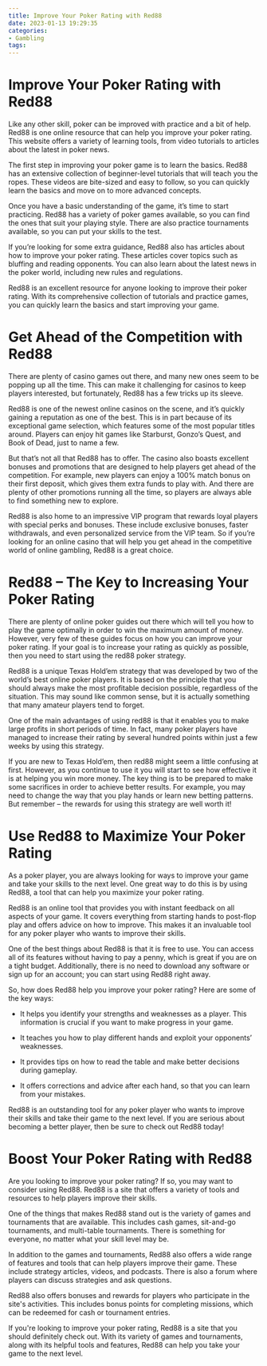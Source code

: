 ```yaml
---
title: Improve Your Poker Rating with Red88
date: 2023-01-13 19:29:35
categories:
- Gambling
tags:
---
```



#  Improve Your Poker Rating with Red88

Like any other skill, poker can be improved with practice and a bit of help. Red88 is one online resource that can help you improve your poker rating. This website offers a variety of learning tools, from video tutorials to articles about the latest in poker news.

The first step in improving your poker game is to learn the basics. Red88 has an extensive collection of beginner-level tutorials that will teach you the ropes. These videos are bite-sized and easy to follow, so you can quickly learn the basics and move on to more advanced concepts.

Once you have a basic understanding of the game, it’s time to start practicing. Red88 has a variety of poker games available, so you can find the ones that suit your playing style. There are also practice tournaments available, so you can put your skills to the test.

If you’re looking for some extra guidance, Red88 also has articles about how to improve your poker rating. These articles cover topics such as bluffing and reading opponents. You can also learn about the latest news in the poker world, including new rules and regulations.

Red88 is an excellent resource for anyone looking to improve their poker rating. With its comprehensive collection of tutorials and practice games, you can quickly learn the basics and start improving your game.

#  Get Ahead of the Competition with Red88

There are plenty of casino games out there, and many new ones seem to be popping up all the time. This can make it challenging for casinos to keep players interested, but fortunately, Red88 has a few tricks up its sleeve.

Red88 is one of the newest online casinos on the scene, and it’s quickly gaining a reputation as one of the best. This is in part because of its exceptional game selection, which features some of the most popular titles around. Players can enjoy hit games like Starburst, Gonzo’s Quest, and Book of Dead, just to name a few.

But that’s not all that Red88 has to offer. The casino also boasts excellent bonuses and promotions that are designed to help players get ahead of the competition. For example, new players can enjoy a 100% match bonus on their first deposit, which gives them extra funds to play with. And there are plenty of other promotions running all the time, so players are always able to find something new to explore.

Red88 is also home to an impressive VIP program that rewards loyal players with special perks and bonuses. These include exclusive bonuses, faster withdrawals, and even personalized service from the VIP team. So if you’re looking for an online casino that will help you get ahead in the competitive world of online gambling, Red88 is a great choice.

#  Red88 – The Key to Increasing Your Poker Rating

There are plenty of online poker guides out there which will tell you how to play the game optimally in order to win the maximum amount of money. However, very few of these guides focus on how you can improve your poker rating. If your goal is to increase your rating as quickly as possible, then you need to start using the red88 poker strategy.

Red88 is a unique Texas Hold’em strategy that was developed by two of the world’s best online poker players. It is based on the principle that you should always make the most profitable decision possible, regardless of the situation. This may sound like common sense, but it is actually something that many amateur players tend to forget.

One of the main advantages of using red88 is that it enables you to make large profits in short periods of time. In fact, many poker players have managed to increase their rating by several hundred points within just a few weeks by using this strategy.

If you are new to Texas Hold’em, then red88 might seem a little confusing at first. However, as you continue to use it you will start to see how effective it is at helping you win more money. The key thing is to be prepared to make some sacrifices in order to achieve better results. For example, you may need to change the way that you play hands or learn new betting patterns. But remember – the rewards for using this strategy are well worth it!

#  Use Red88 to Maximize Your Poker Rating

As a poker player, you are always looking for ways to improve your game and take your skills to the next level. One great way to do this is by using Red88, a tool that can help you maximize your poker rating.

Red88 is an online tool that provides you with instant feedback on all aspects of your game. It covers everything from starting hands to post-flop play and offers advice on how to improve. This makes it an invaluable tool for any poker player who wants to improve their skills.

One of the best things about Red88 is that it is free to use. You can access all of its features without having to pay a penny, which is great if you are on a tight budget. Additionally, there is no need to download any software or sign up for an account; you can start using Red88 right away.

So, how does Red88 help you improve your poker rating? Here are some of the key ways:

* It helps you identify your strengths and weaknesses as a player. This information is crucial if you want to make progress in your game.

* It teaches you how to play different hands and exploit your opponents’ weaknesses.

* It provides tips on how to read the table and make better decisions during gameplay.

* It offers corrections and advice after each hand, so that you can learn from your mistakes.

Red88 is an outstanding tool for any poker player who wants to improve their skills and take their game to the next level. If you are serious about becoming a better player, then be sure to check out Red88 today!

#  Boost Your Poker Rating with Red88

Are you looking to improve your poker rating? If so, you may want to consider using Red88. Red88 is a site that offers a variety of tools and resources to help players improve their skills.

One of the things that makes Red88 stand out is the variety of games and tournaments that are available. This includes cash games, sit-and-go tournaments, and multi-table tournaments. There is something for everyone, no matter what your skill level may be.

In addition to the games and tournaments, Red88 also offers a wide range of features and tools that can help players improve their game. These include strategy articles, videos, and podcasts. There is also a forum where players can discuss strategies and ask questions.

Red88 also offers bonuses and rewards for players who participate in the site's activities. This includes bonus points for completing missions, which can be redeemed for cash or tournament entries.

If you're looking to improve your poker rating, Red88 is a site that you should definitely check out. With its variety of games and tournaments, along with its helpful tools and features, Red88 can help you take your game to the next level.